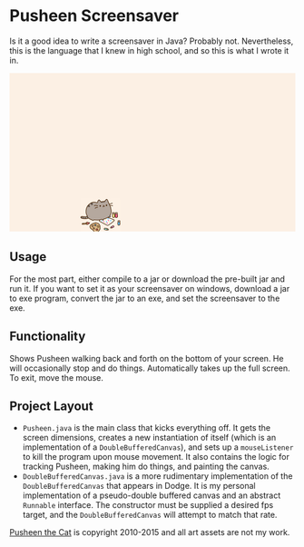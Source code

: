 # Pusheen Screensaver

Is it a good idea to write a screensaver in Java? Probably not. Nevertheless, this is the language that I knew in high school, and so this is what I wrote it in.

![](screenshot.png)

## Usage
For the most part, either compile to a jar or download the pre-built jar and run it. If you want to set it as your screensaver on windows, download a jar to exe program, convert the jar to an exe, and set the screensaver to the exe.

## Functionality
Shows Pusheen walking back and forth on the bottom of your screen. He will occasionally stop and do things. Automatically takes up the full screen. To exit, move the mouse.

## Project Layout
* `Pusheen.java` is the main class that kicks everything off. It gets the screen dimensions, creates a new instantiation of itself (which is an implementation of a `DoubleBufferedCanvas`), and sets up a `mouseListener` to kill the program upon mouse movement. It also contains the logic for tracking Pusheen, making him do things, and painting the canvas.
* `DoubleBufferedCanvas.java` is a more rudimentary implementation of the `DoubleBufferedCanvas` that appears in Dodge. It is my personal implementation of a pseudo-double buffered canvas and an abstract `Runnable` interface. The constructor must be supplied a desired fps target, and the `DoubleBufferedCanvas` will attempt to match that rate.

[Pusheen the Cat](http://www.pusheen.com/) is copyright 2010-2015 and all art assets are not my work.